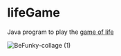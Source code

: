 # lifeGame
Java program to play the [game of life](https://en.wikipedia.org/wiki/Conway%27s_Game_of_Life)

![BeFunky-collage (1)](https://user-images.githubusercontent.com/19597283/70262813-0289ae00-1763-11ea-987b-540215ee196a.jpg)





